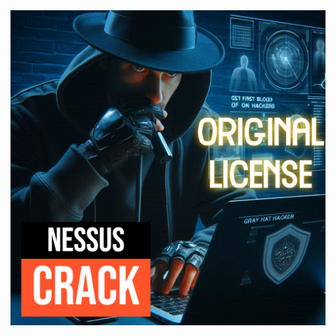 <a href="https://www.linkedin.com/posts/eyni-kave_cracking-nessus-original-license-with-no-activity-7266646845664251905-y11M">
<img src="https://github.com/dewebdes/ZedAlert/blob/main/tools/cve/nuclei/nessus.jpg">
</a>
